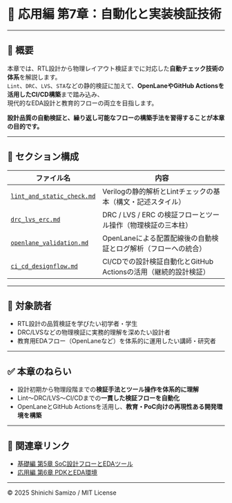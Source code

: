 # 🤖 応用編 第7章：自動化と実装検証技術

---

## 📘 概要

本章では、RTL設計から物理レイアウト検証までに対応した**自動チェック技術の体系**を解説します。  
`Lint`、`DRC`、`LVS`、`STA`などの静的検証に加えて、**OpenLaneやGitHub Actionsを活用したCI/CD構築**まで踏み込み、  
現代的なEDA設計と教育的フローの両立を目指します。

**設計品質の自動検証と、繰り返し可能なフローの構築手法を習得することが本章の目的です。**

---

## 📂 セクション構成

| ファイル名 | 内容 |
|------------|------|
| [`lint_and_static_check.md`](./lint_and_static_check.md) | Verilogの静的解析とLintチェックの基本（構文・記述スタイル） |
| [`drc_lvs_erc.md`](./drc_lvs_erc.md) | DRC / LVS / ERC の検証フローとツール操作（物理検証の三本柱） |
| [`openlane_validation.md`](./openlane_validation.md) | OpenLaneによる配置配線後の自動検証とログ解析（フローへの統合） |
| [`ci_cd_designflow.md`](./ci_cd_designflow.md) | CI/CDでの設計検証自動化とGitHub Actionsの活用（継続的設計検証） |

---

## 🎯 対象読者

- RTL設計の品質検証を学びたい初学者・学生
- DRC/LVSなどの物理検証に実務的理解を深めたい設計者
- 教育用EDAフロー（OpenLaneなど）を体系的に運用したい講師・研究者

---

## ✅ 本章のねらい

- 設計初期から物理段階までの**検証手法とツール操作を体系的に理解**
- Lint〜DRC/LVS〜CI/CDまでの**一貫した検証フローを自動化**
- OpenLaneとGitHub Actionsを活用し、**教育・PoC向けの再現性ある開発環境を構築**

---

## 🔗 関連章リンク

- [基礎編 第5章 SoC設計フローとEDAツール](../chapter5_soc_design_flow/)  
- [応用編 第6章 PDKとEDA環境](../d_chapter6_pdk_and_eda_environment/)

---

© 2025 Shinichi Samizo / MIT License
